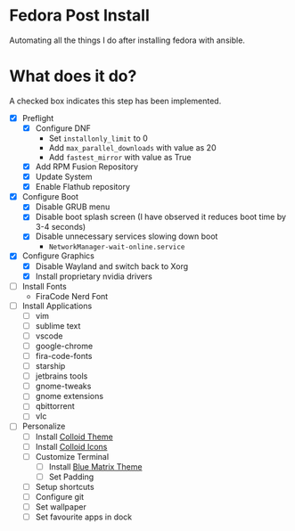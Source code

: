 # Fedora Post Install

Automating all the things I do after installing fedora with ansible.

# What does it do?

A checked box indicates this step has been implemented.

- [x] Preflight
    - [x] Configure DNF
        - Set `installonly_limit` to 0
        - Add `max_parallel_downloads` with value as 20
        - Add `fastest_mirror` with value as True
    - [x] Add RPM Fusion Repository
    - [x] Update System
    - [x] Enable Flathub repository
- [x] Configure Boot
    - [x] Disable GRUB menu
    - [x] Disable boot splash screen (I have observed it reduces boot time by 3-4 seconds)
    - [x] Disable unnecessary services slowing down boot
        - `NetworkManager-wait-online.service`
- [x] Configure Graphics
    - [x] Disable Wayland and switch back to Xorg
    - [x] Install proprietary nvidia drivers
- [ ] Install Fonts
    - FiraCode Nerd Font
- [ ] Install Applications
    - [ ] vim
    - [ ] sublime text
    - [ ] vscode
    - [ ] google-chrome
    - [ ] fira-code-fonts
    - [ ] starship
    - [ ] jetbrains tools
    - [ ] gnome-tweaks
    - [ ] gnome extensions
    - [ ] qbittorrent
    - [ ] vlc
- [ ] Personalize
    - [ ] Install [Colloid Theme](https://github.com/vinceliuice/Colloid-gtk-theme)
    - [ ] Install [Colloid Icons](https://github.com/vinceliuice/Colloid-icon-theme)
    - [ ] Customize Terminal
        - [ ] Install [Blue Matrix Theme](https://windowsterminalthemes.dev/?theme=Blue%20Matrix)
        - [ ] Set Padding
    - [ ] Setup shortcuts
    - [ ] Configure git
    - [ ] Set wallpaper
    - [ ] Set favourite apps in dock
